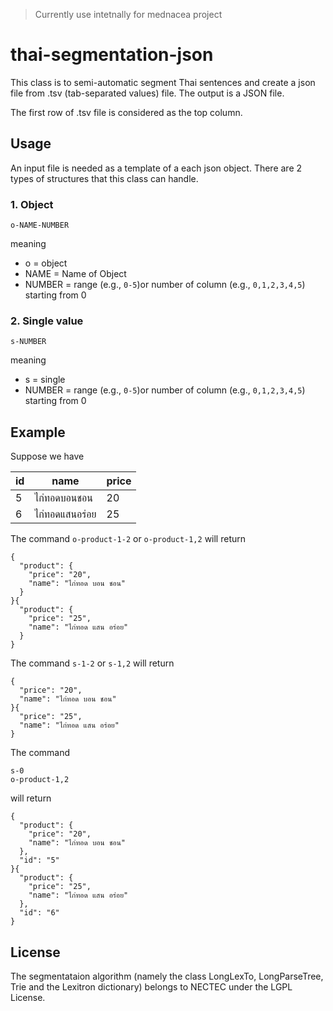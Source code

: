 > Currently use intetnally for mednacea project

# thai-segmentation-json
This class is to semi-automatic segment Thai sentences and create a json file from .tsv (tab-separated values) file. 
The output is a JSON file.

The first row of .tsv file is considered as the top column.

## Usage
An input file is needed as a template of a each json object. There are 2 types of structures that this class can handle.

### 1. Object

```
o-NAME-NUMBER
```
meaning
* o = object
* NAME = Name of Object
* NUMBER = range (e.g., `0-5`)or number of column (e.g., `0,1,2,3,4,5`) starting from 0

### 2. Single value

```
s-NUMBER
```
meaning
* s = single
* NUMBER = range (e.g., `0-5`)or number of column (e.g., `0,1,2,3,4,5`) starting from 0

## Example

Suppose we have

id | name | price
--- | --- | ---
5 | ไก่ทอดบอนชอน | 20
6 | ไก่ทอดแสนอร่อย | 25

The command `o-product-1-2` or `o-product-1,2` will return

```
{
  "product": {
    "price": "20",
    "name": "ไก่ทอด บอน ชอน"
  }
}{
  "product": {
    "price": "25",
    "name": "ไก่ทอด แสน อร่อย"
  }
}
```

The command `s-1-2` or `s-1,2` will return

```
{
  "price": "20",
  "name": "ไก่ทอด บอน ชอน"
}{
  "price": "25",
  "name": "ไก่ทอด แสน อร่อย"
}

```
The command 

```
s-0
o-product-1,2
```

will return

```
{
  "product": {
    "price": "20",
    "name": "ไก่ทอด บอน ชอน"
  },
  "id": "5"
}{
  "product": {
    "price": "25",
    "name": "ไก่ทอด แสน อร่อย"
  },
  "id": "6"
}
```

## License
The segmentataion algorithm (namely the class LongLexTo, LongParseTree, Trie and the Lexitron dictionary) belongs to NECTEC under the LGPL License.
